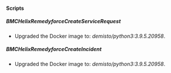 
#### Scripts
##### BMCHelixRemedyforceCreateServiceRequest
- Upgraded the Docker image to: *demisto/python3:3.9.5.20958*.
##### BMCHelixRemedyforceCreateIncident
- Upgraded the Docker image to: *demisto/python3:3.9.5.20958*.